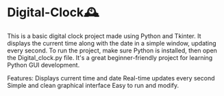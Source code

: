 # Digital-Clock🕰️


This is a basic digital clock project made using Python and Tkinter. It displays the current time along with the date in a simple window, updating every second. To run the project, make sure Python is installed, then open the Digital_clock.py file. It's a great beginner-friendly project for learning Python GUI development.

Features:
Displays current time and date
Real-time updates every second
Simple and clean graphical interface
Easy to run and modify.
